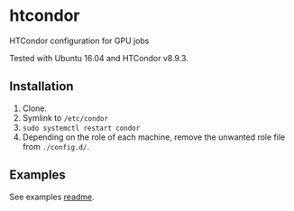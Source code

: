 # htcondor
HTCondor configuration for GPU jobs

Tested with Ubuntu 16.04 and HTCondor v8.9.3.

## Installation

1. Clone.
2. Symlink to ```/etc/condor```
3. ```sudo systemctl restart condor```
4. Depending on the role of each machine, remove the unwanted role file from ```./config.d/```.

## Examples

See examples [readme](./examples/examples.md).
